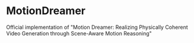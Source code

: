 # MotionDreamer
Official implementation of "Motion Dreamer: Realizing Physically Coherent Video Generation through Scene-Aware Motion Reasoning"
